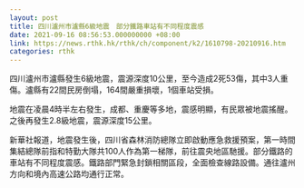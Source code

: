 ```yaml
---
layout: post
title: 四川瀘州市瀘縣6級地震　部分鐵路車站有不同程度震感
date: 2021-09-16 08:56:53.000000000 +08:00
link: https://news.rthk.hk/rthk/ch/component/k2/1610798-20210916.htm
categories: rthk
---
```


四川瀘州市瀘縣發生6級地震，震源深度10公里，至今造成2死53傷，其中3人重傷。瀘縣有22間民房倒塌，164間嚴重損壞，1個車站受損。

地震在凌晨4時半左右發生，成都、重慶等多地，震感明顯，有民眾被地震搖醒。之後再發生2.8級地震，震源深度15公里。

新華社報道，地震發生後，四川省森林消防總隊立即啟動應急救援預案，第一時間集結總隊前指和特勤大隊共100人作為第一梯隊，前往震央地區馳援。部分鐵路的車站有不同程度震感。鐵路部門緊急封鎖相關區段，全面檢查線路設備。通往瀘州方向和境內高速公路均通行正常。
